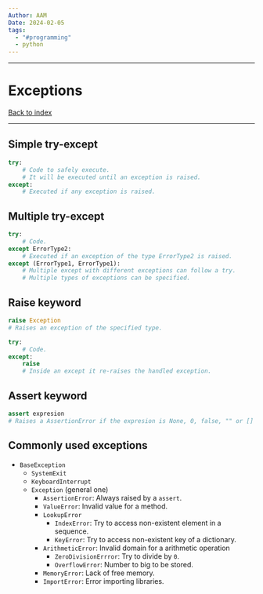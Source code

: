 ```yaml
---
Author: AAM
Date: 2024-02-05
tags:
  - "#programming"
  - python
---
```

---
# Exceptions

[Back to index](../PYTHON.md)

---

## Simple try-except

````python
try:
	# Code to safely execute.
	# It will be executed until an exception is raised.
except:
	# Executed if any exception is raised.
````

## Multiple try-except

````python
try:
	# Code.
except ErrorType2:
	# Executed if an exception of the type ErrorType2 is raised.
except (ErrorType1, ErrorType1):
	# Multiple except with different exceptions can follow a try.
	# Multiple types of exceptions can be specified.
````

## Raise keyword

````python
raise Exception
# Raises an exception of the specified type.
````

````python
try:
	# Code.
except:
	raise
	# Inside an except it re-raises the handled exception.
````

## Assert keyword

````python
assert expresion
# Raises a AssertionError if the expresion is None, 0, false, "" or []
````

## Commonly used exceptions

- `BaseException`
	- `SystemExit`
	- `KeyboardInterrupt`
	- `Exception` (general one)
		- `AssertionError`: Always raised by a `assert`.
		- `ValueError`: Invalid value for a method.
		- `LookupError`
			- `IndexError`: Try to access non-existent element in a sequence.
			- `KeyError`: Try to access non-existent key of a dictionary.
		- `ArithmeticError`: Invalid domain for a arithmetic operation
			- `ZeroDivisionErrror`: Try to divide by `0`.
			- `OverflowError`: Number to big to be stored.
		- `MemoryError`: Lack of free memory.
		- `ImportError`: Error importing libraries.